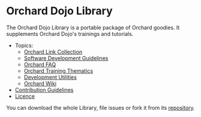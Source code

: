 # Orchard Dojo Library



The Orchard Dojo Library is a portable package of Orchard goodies. It supplements Orchard Dojo's trainings and tutorials.

- Topics:
	- [Orchard Link Collection](LinkCollection)
	- [Software Development Guidelines](DevelopmentGuidelines/)
	- [Orchard FAQ](Faq/)
	- [Orchard Training Thematics](Training/Guidelines/)
	- [Development Utilities](Utilities/)
	- [Orchard Wiki](Wiki/)
- [Contribution Guidelines](ContributionGuideLines)
- [Licence](Licence)

You can download the whole Library, file issues or fork it from its [repository](http://source.lombiq.com/orchard-dojo-library).